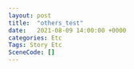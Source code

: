 ```yaml
---
layout: post
title:  "others_test"
date:   2021-08-09 14:00:00 +0000
categories: Etc
Tags: Story Etc
SceneCode: []
---
```

